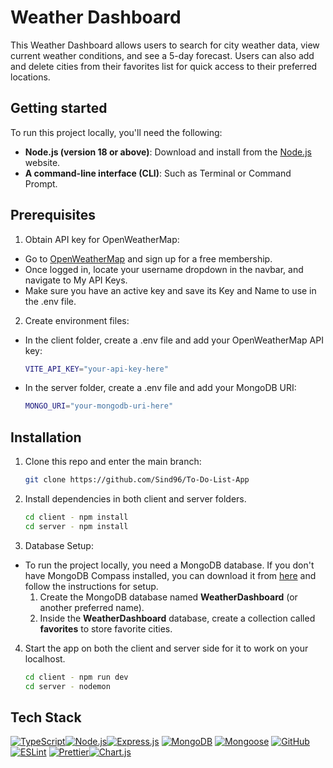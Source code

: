 # Weather Dashboard

This Weather Dashboard allows users to search for city weather data, view current weather conditions, and see a 5-day forecast. Users can also add and delete cities from their favorites list for quick access to their preferred locations.

## Getting started

To run this project locally, you'll need the following:

- **Node.js (version 18 or above)**: Download and install from the [Node.js](https://nodejs.org/en) website.
- **A command-line interface (CLI)**: Such as Terminal or Command Prompt.

## Prerequisites

1. Obtain API key for OpenWeatherMap:

- Go to [OpenWeatherMap](https://openweathermap.org/) and sign up for a free membership.
- Once logged in, locate your username dropdown in the navbar, and navigate to My API Keys.
- Make sure you have an active key and save its Key and Name to use in the .env file.

2. Create environment files:

- In the client folder, create a .env file and add your OpenWeatherMap API key:

  ```bash
  VITE_API_KEY="your-api-key-here"

  ```

- In the server folder, create a .env file and add your MongoDB URI:
  ```bash
  MONGO_URI="your-mongodb-uri-here"
  ```

## Installation

1. Clone this repo and enter the main branch:

   ```bash
   git clone https://github.com/Sind96/To-Do-List-App
   ```

2. Install dependencies in both client and server folders.

   ```bash
   cd client - npm install
   cd server - npm install
   ```

3. Database Setup:

- To run the project locally, you need a MongoDB database. If you don't have MongoDB Compass installed, you can download it from [here](https://www.mongodb.com/docs/compass/current/) and follow the instructions for setup.
  1. Create the MongoDB database named **WeatherDashboard** (or another preferred name).
  2. Inside the **WeatherDashboard** database, create a collection called **favorites** to store favorite cities.

4. Start the app on both the client and server side for it to work on your localhost.

   ```sh
   cd client - npm run dev
   cd server - nodemon
   ```

## Tech Stack

[![TypeScript][TypeScript]][TypeScript-url][![Node.js][Node.js]][Node.js-url][![Express.js][Express.js]][Express.js-url] [![MongoDB][Mongo-Db]][Mongo-Db-url] [![Mongoose][Mongoose]][Mongoose-url] [![GitHub][GitHub]][GitHub-url] [![ESLint][ESLint]][ESLint-url] [![Prettier][Prettier]][Prettier-url][![Chart.js][Chart.js]][Chart.js-url]

<!-- MARKDOWN LINKS & IMAGES -->
<!-- https://www.markdownguide.org/basic-syntax/#reference-style-links -->

[Mongo-Db]: https://img.shields.io/badge/MongoDB-47A248?logo=mongodb&logoColor=fff&style=flat
[Mongo-Db-url]: https://www.mongodb.com/docs/atlas/getting-started/
[Express.js]: https://img.shields.io/badge/Express-000?logo=express&logoColor=fff&style=flat
[Express.js-url]: https://expressjs.com/
[Mongoose]: https://img.shields.io/badge/Mongoose-800?logo=mongoose&logoColor=fff&style=flat
[Mongoose-url]: https://mongoosejs.com/docs/index.html
[ESLint]: https://img.shields.io/badge/ESLint-4B32C3?logo=eslint&logoColor=fff&style=flat
[ESLint-url]: https://eslint.org/docs/latest/
[GitHub-url]: https://github.com/
[GitHub]: https://img.shields.io/badge/GitHub-181717?logo=github&logoColor=fff&style=flat
[Prettier]: https://img.shields.io/badge/Prettier-F7B93E?logo=prettier&logoColor=fff&style=flat
[Prettier-url]: https://prettier.io/
[Jest]: https://img.shields.io/badge/-jest-%23C21325?style=for-the-badge&logo=jest&logoColor=white
[Jest-url]: https://jestjs.io/docs/getting-started
[TailwindCSS]: https://img.shields.io/badge/Tailwind%20CSS-06B6D4?logo=tailwindcss&logoColor=fff&style=flat
[Tailwind-url]: https://tailwindcss.com/
[TypeScript]: https://img.shields.io/badge/TypeScript-3178C6?logo=typescript&logoColor=fff&style=flat
[TypeScript-url]: https://www.typescriptlang.org/
[Node.js]: https://img.shields.io/badge/Node.js-5FA04E?logo=nodedotjs&logoColor=fff&style=flat
[Node.js-url]: https://nodejs.org/en
[Chart.js]: https://img.shields.io/badge/Chart.js-FF6384?logo=chartdotjs&logoColor=fff&style=flat
[Chart.js-url]: https://www.chartjs.org/
